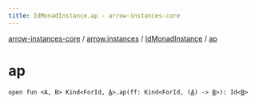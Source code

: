 ```yaml
---
title: IdMonadInstance.ap - arrow-instances-core
---
```


[arrow-instances-core](../../index.html) / [arrow.instances](../index.html) / [IdMonadInstance](index.html) / [ap](./ap.html)

# ap

`open fun <A, B> Kind<ForId, `[`A`](ap.html#A)`>.ap(ff: Kind<ForId, (`[`A`](ap.html#A)`) -> `[`B`](ap.html#B)`>): Id<`[`B`](ap.html#B)`>`